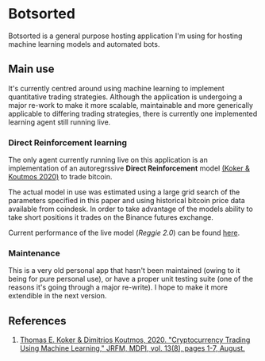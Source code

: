 # Botsorted

Botsorted is a general purpose hosting application I'm using for hosting machine learning models and automated bots.

## Main use

It's currently centred around using machine learning to implement quantitative trading strategies.
Although the application is undergoing a major re-work to make it more scalable, maintainable and more generically applicable to differing trading strategies, there is currently one implemented learning agent still running live.

### **Direct Reinforcement** learning

The only agent currently running live on this application is an implementation of an autoregrssive **Direct Reinforcement** model [(Koker & Koutmos 2020)](https://www.researchgate.net/publication/343565079_Cryptocurrency_Trading_Using_Machine_Learning) to trade bitcoin. 

The actual model in use was estimated using a large grid search of the parameters specified in this paper and using historical bitcoin price data available from coindesk. In order to take advantage of the models ability to take short positions it trades on the Binance futures exchange.

Current performance of the live model (*Reggie 2.0*) can be found [here](http://botsorted.herokuapp.com/getPerformance).


### Maintenance

This is a very old personal app that hasn't been maintained (owing to it being for pure personal use), or have a proper unit testing suite (one of the reasons it's going through a major re-write). I hope to make it more extendible in the next version.


## References

1. [Thomas E. Koker & Dimitrios Koutmos, 2020. "Cryptocurrency Trading Using Machine Learning," JRFM, MDPI, vol. 13(8), pages 1-7, August.](https://www.researchgate.net/publication/343565079_Cryptocurrency_Trading_Using_Machine_Learning)